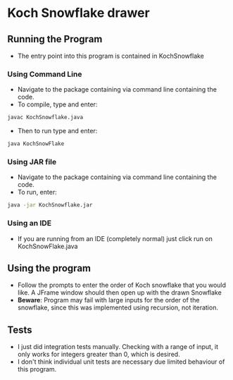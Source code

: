 # Koch Snowflake drawer

## Running the Program
- The entry point into this program is contained in KochSnowflake

### Using Command Line
- Navigate to the package containing via command line containing the code.
- To compile, type and enter:
```bash
javac KochSnowflake.java
```
- Then to run type and enter:
```bash
java KochSnowFlake
```

### Using JAR file
- Navigate to the package containing via command line containing the code.
- To run, enter:
```bash
java -jar KochSnowflake.jar
```

### Using an IDE
- If you are running from an IDE (completely normal) just click run on KochSnowFlake.java

## Using the program
- Follow the prompts to enter the order of Koch snowflake that you would like. A JFrame
window should then open up with the drawn Snowflake
- **Beware**: Program may fail with large inputs for the order of the snowflake, since this was
implemented using recursion, not iteration. 

## Tests
- I just did integration tests manually. Checking with a range of input, it only works for integers greater than 0, which is desired. 
- I don't think individual unit tests are necessary due limited behaviour of this program. 